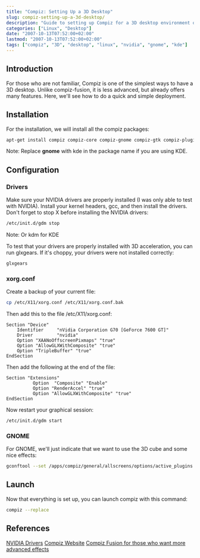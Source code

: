 ```yaml
---
title: "Compiz: Setting Up a 3D Desktop"
slug: compiz-setting-up-a-3d-desktop/
description: "Guide to setting up Compiz for a 3D desktop environment on Linux systems"
categories: ["Linux", "Desktop"]
date: "2007-10-13T07:52:00+02:00"
lastmod: "2007-10-13T07:52:00+02:00"
tags: ["compiz", "3D", "desktop", "linux", "nvidia", "gnome", "kde"]
---
```


## Introduction

For those who are not familiar, Compiz is one of the simplest ways to have a 3D desktop. Unlike compiz-fusion, it is less advanced, but already offers many features. Here, we'll see how to do a quick and simple deployment.

## Installation

For the installation, we will install all the compiz packages:

```bash
apt-get install compiz compiz-core compiz-gnome compiz-gtk compiz-plugins libdecoration0
```

Note: Replace **gnome** with kde in the package name if you are using KDE.

## Configuration

### Drivers

Make sure your NVIDIA drivers are properly installed (I was only able to test with NVIDIA). Install your kernel headers, gcc, and then install the drivers.
Don't forget to stop X before installing the NVIDIA drivers:

```bash
/etc/init.d/gdm stop
```

Note: Or kdm for KDE

To test that your drivers are properly installed with 3D acceleration, you can run glxgears. If it's choppy, your drivers were not installed correctly:

```bash
glxgears
```

### xorg.conf

Create a backup of your current file:

```bash
cp /etc/X11/xorg.conf /etc/X11/xorg.conf.bak
```

Then add this to the file /etc/X11/xorg.conf:

```
Section "Device"
    Identifier     "nVidia Corporation G70 [GeForce 7600 GT]"
    Driver         "nvidia"
    Option "XAANoOffscreenPixmaps" "true"
    Option "AllowGLXWithComposite" "true"
    Option "TripleBuffer" "true"
EndSection
```

Then add the following at the end of the file:

```
Section "Extensions"
          Option  "Composite" "Enable"
          Option "RenderAccel" "true"
          Option "AllowGLXWithComposite" "true"
EndSection
```

Now restart your graphical session:

```bash
/etc/init.d/gdm start
```

### GNOME

For GNOME, we'll just indicate that we want to use the 3D cube and some nice effects:

```bash
gconftool --set /apps/compiz/general/allscreens/options/active_plugins --type list --list-type string '[gconf,png,svg,decoration,wobbly,fade,minimize,cube,rotate,zoom,scale,move,place,switcher,screenshot,resize]'
```

## Launch

Now that everything is set up, you can launch compiz with this command:

```bash
compiz --replace
```

## References

[NVIDIA Drivers](https://www.nvidia.fr/object/linux_fr.html)
[Compiz Website](https://compiz.org/)
[Compiz Fusion for those who want more advanced effects](https://www.compiz-fusion.org/)
